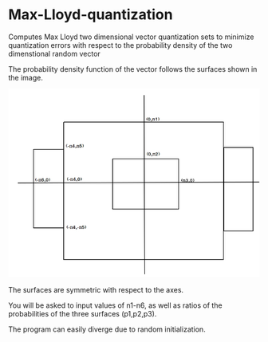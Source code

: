 # Max-Lloyd-quantization
Computes Max Lloyd two dimensional vector quantization sets to minimize quantization errors with respect to the probability density of the two dimenstional random vector

The probability density function of the vector follows the surfaces shown in the image.

![](https://github.com/JoshuaEbenezer/Max-Lloyd-quantization/blob/master/pdf_img.jpg)

The surfaces are symmetric with respect to the axes.

You will be asked to input values of n1-n6, as well as ratios of the probabilities of the three surfaces (p1,p2,p3).

The program can easily diverge due to random initialization.
